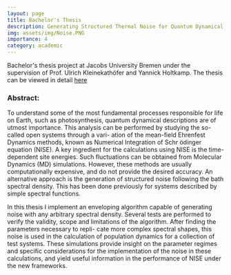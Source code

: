 ```yaml
---
layout: page
title: Bachelor's Thesis
description: Generating Structured Thermal Noise for Quantum Dynamical Systems
img: assets/img/Noise.PNG
importance: 4
category: academic
---
```


Bachelor's thesis project at Jacobs University Bremen under the supervision of Prof. Ulrich Kleinekathöfer and Yannick Holtkamp. The thesis can be viewed in detail <a href="/personal-site/assets/pdf/Thesis_final_submission.pdf">here</a>

### Abstract:


To understand some of the most fundamental processes responsible for life on Earth, such as photosynthesis, quantum dynamical descriptions are of utmost importance. This analysis can be performed by studying the so-called open systems through a vari- ation of the mean-field Ehrenfest Dynamics methods, known as Numerical Integration of Schr ̈odinger equation (NISE). A key ingredient for the calculations using NISE is the time-dependent site energies. Such fluctuations can be obtained from Molecular Dynamics (MD) simulations. However, these methods are usually computationally expensive, and do not provide the desired accuracy. An alternative approach is the generation of structured noise following the bath spectral density. This has been done previously for systems described by simple spectral functions.

In this thesis I implement an enveloping algorithm capable of generating noise with any arbitrary spectral density. Several tests are performed to verify the validity, scope and limitations of the algorithm. After finding the parameters necessary to repli- cate more complex spectral shapes, this noise is used in the calculation of population dynamics for a collection of test systems. These simulations provide insight on the parameter regimes and specific considerations for the implementation of the noise in these calculations, and yield useful information in the performance of NISE under the new frameworks.